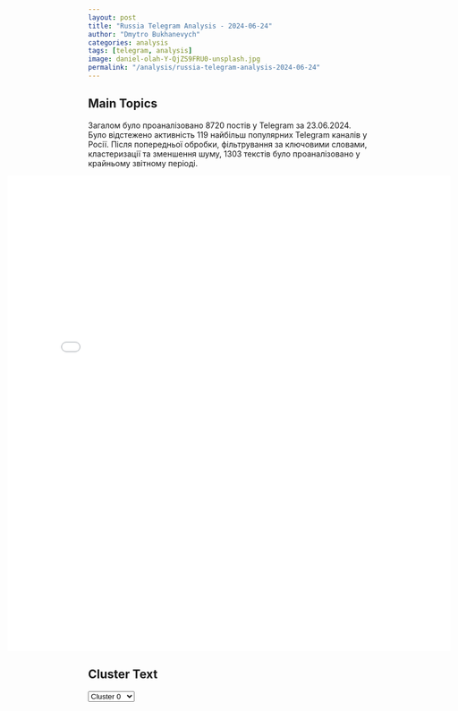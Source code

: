```yaml
---
layout: post
title: "Russia Telegram Analysis - 2024-06-24"
author: "Dmytro Bukhanevych"
categories: analysis
tags: [telegram, analysis]
image: daniel-olah-Y-QjZS9FRU0-unsplash.jpg
permalink: "/analysis/russia-telegram-analysis-2024-06-24"
---
```


<style>
    /* Adjusting iframe-container styles */
    .wide-iframe-container {
        width: calc(100% + 30vw);  /* Extending the width */
        margin-left: -15vw;       /* Negative margin to push to the left */
        overflow: hidden;         /* In case the iframe content spills over */
    }

    .wide-iframe-container iframe {
        width: 100%;  /* Making the iframe take the full width of its container */
        border: none; /* Removing any borders from the iframe */
    }

    /* Toggle mechanism */
    .hidden {
        display: none;
    }
    
    .show-content-target:checked + .show-content {
        display: block;
    }
</style>

<h2>Main Topics</h2>
<p>Загалом було проаналізовано 8720 постів у Telegram за 23.06.2024. Було відстежено активність 119 найбільш популярних Telegram каналів у Росії. Після попередньої обробки, фільтрування за ключовими словами, кластеризації та зменшення шуму, 1303 текстів було проаналізовано у крайньому звітному періоді.</p>
<!-- Embedding Main Plotly Visualization -->
<div class="wide-iframe-container">
    <iframe src="{{site.baseurl}}/visualizations/2024-06-24/fig_topics_time.html" height="850"></iframe>
</div>


<h2>Cluster Text</h2>

<!-- Dropdown to select a cluster -->
<select id="clusterSelector" onchange="displayClusterText()">
<option value="0">Cluster 0</option><option value="1">Cluster 1</option><option value="2">Cluster 2</option><option value="3">Cluster 3</option><option value="4">Cluster 4</option><option value="5">Cluster 5</option><option value="6">Cluster 6</option><option value="7">Cluster 7</option><option value="8">Cluster 8</option><option value="9">Cluster 9</option><option value="10">Cluster 10</option><option value="11">Cluster 11</option><option value="12">Cluster 12</option><option value="13">Cluster 13</option><option value="14">Cluster 14</option><option value="15">Cluster 15</option><option value="16">Cluster 16</option><option value="17">Cluster 17</option><option value="18">Cluster 18</option><option value="19">Cluster 19</option><option value="20">Cluster 20</option><option value="21">Cluster 21</option><option value="22">Cluster 22</option><option value="23">Cluster 23</option>
</select>

<!-- Display area for the selected cluster's text -->
<div id="clusterTextDisplay" class="hidden"></div>

<script type="text/javascript">
    var clusterDetails = {"0": "<b>Total Posts:</b> 76<br><b>Date:</b> 2024-06-23 19:27:14+00:00<br><b>Author:</b> ukraina_ru<br><b>Link:</b> https://t.me/s/ukraina_ru/205899<br><b>Subscribers:</b> 431173<br><b>Text:</b> \u0422\u0435\u043a\u0441\u0442: \u2755 \u0410\u0440\u043c\u0438\u044f \u0420\u043e\u0441\u0441\u0438\u0438 \u0437\u0430\u043d\u044f\u043b\u0430 \u041d\u043e\u0432\u043e\u0430\u043b\u0435\u043a\u0441\u0430\u043d\u0434\u0440\u043e\u0432\u043a\u0443 \u0438 \u0438\u043c\u0435\u0435\u0442 \u0443\u0441\u043f\u0435\u0445 \u043d\u0430 \u0422\u043e\u0440\u0435\u0446\u043a\u043e\u043c \u043d\u0430\u043f\u0440\u0430\u0432\u043b\u0435\u043d\u0438\u0438\u041e\u0431 \u044d\u0442\u043e\u043c \u0433\u043e\u0432\u043e\u0440\u0438\u0442\u0441\u044f \u0432 \u0441\u0432\u043e\u0434\u043a\u0435 \u0440\u0430\u0431\u043e\u0442\u0430\u044e\u0449\u0435\u0433\u043e \u043d\u0430 \u0413\u0423\u0420 \u0432\u043e\u0435\u043d\u043d\u043e-\u0430\u043d\u043b\u0438\u0442\u0438\u0447\u0435\u0447\u043a\u043e\u0433\u043e \u0440\u0435\u0441\u0443\u0440\u0441\u0430 DS. \u2705 \u0420\u043e\u0441\u0441\u0438\u0439\u0441\u043a\u0438\u0435 \u0432\u043e\u0439\u0441\u043a\u0430 \u0437\u0430\u043a\u0440\u0435\u043f\u043b\u044f\u044e\u0442\u0441\u044f \u043d\u0430 \u0437\u0430\u043f\u0430\u0434\u043d\u044b\u0445 \u043e\u043a\u0440\u0430\u0438\u043d\u0430\u0445 \u041d\u043e\u0432\u043e\u0430\u043b\u0435\u043a\u0441\u0430\u043d\u0434\u0440\u043e\u0432\u043a\u0438, \u0412\u0421\u0423 \u043f\u044b\u0442\u0430\u044e\u0442\u0441\u044f \u0438\u043c \u043f\u043e\u043c\u0435\u0448\u0430\u0442\u044c. \u0414\u043e \u0442\u0440\u0430\u0441\u0441\u044b \u041f\u043e\u043a\u0440\u043e\u0432\u0441\u043a-\u041a\u043e\u043d\u0441\u0442\u0430\u043d\u0442\u0438\u043d\u043e\u0432\u043a\u0430 \u0438\u0437 \u043d\u0430\u0441\u0435\u043b\u0435\u043d\u043d\u044b\u0445 \u043f\u0443\u043d\u043a\u0442\u043e\u0432 \u043e\u0441\u0442\u0430\u0435\u0442\u0441\u044f \u0442\u043e\u043b\u044c\u043a\u043e \u0412\u043e\u0437\u0434\u0432\u0438\u0436\u0435\u043d\u043a\u0430. \u041f\u0440\u043e\u0442\u0438\u0432\u043d\u0438\u043a \u0441\u043e\u043e\u0431\u0449\u0430\u0435\u0442 \u043e \u0431\u043e\u043b\u044c\u0448\u0438\u0445 \u043f\u043e\u0442\u0435\u0440\u044f\u0445 \u043d\u0430 \u0444\u043b\u0430\u043d\u0433\u0430\u0445 \u0441\u0432\u043e\u0438\u0445 \u043f\u043e\u0434\u0440\u0430\u0437\u0434\u0435\u043b\u0435\u043d\u0438\u0439, \u043f\u0438\u0448\u0443\u0442 \u0412\u043e\u0435\u043d\u043a\u043e\u0440\u044b \u0420\u0443\u0441\u0441\u043a\u043e\u0439 \u0432\u0435\u0441\u043d\u044b. \u2705 \"\u0412\u0430\u0436\u043d\u043e \u043e\u0441\u0442\u0430\u043d\u043e\u0432\u0438\u0442\u044c \u0434\u0430\u043b\u044c\u043d\u0435\u0439\u0448\u0435\u0435 \u043f\u0440\u043e\u0434\u0432\u0438\u0436\u0435\u043d\u0438\u0435 \u0432\u0440\u0430\u0433\u0430, \u0432\u0435\u0434\u044c \u0432 \u043d\u0435\u043a\u043e\u0442\u043e\u0440\u043e\u0439 \u0441\u0442\u0435\u043f\u0435\u043d\u0438 \u043f\u043e\u0432\u0442\u043e\u0440\u044f\u0435\u0442\u0441\u044f \u0441\u0438\u0442\u0443\u0430\u0446\u0438\u044f \u0443 \u041e\u0447\u0435\u0440\u0435\u0442\u0438\u043d\u043e\u0433\u043e. \u041a\u0430\u043a \u0438 \u0442\u043e\u0433\u0434\u0430, \u0441\u0438\u043b\u044b 47, 68, 25 \u0431\u0440\u0438\u0433\u0430\u0434 \u0438 \u043f\u0440\u0438\u043a\u043e\u043c\u0430\u043d\u0434\u0438\u0440\u043e\u0432\u0430\u043d\u043d\u044b\u0445 \u043f\u043e\u0434\u0440\u0430\u0437\u0434\u0435\u043b\u0435\u043d\u0438\u0439 \u0441\u0434\u0435\u0440\u0436\u0438\u0432\u0430\u044e\u0442 \u043e\u0441\u043d\u043e\u0432\u043d\u043e\u0439 \u0443\u0434\u0430\u0440, \u043e\u0431\u0435\u0441\u043a\u0440\u043e\u0432\u043b\u0438\u0432\u0430\u044f \u0441\u0432\u043e\u0439 \u043f\u043e\u0442\u0435\u043d\u0446\u0438\u0430\u043b, \u0430 \u0444\u043b\u0430\u043d\u0433 \u0442\u0440\u0435\u0449\u0438\u0442\", - \u0436\u0430\u043b\u0443\u044e\u0442\u0441\u044f \u0432 DS;\u2705 \u041d\u0430 \u0422\u043e\u0440\u0435\u0446\u043a\u043e\u043c \u043d\u0430\u043f\u0440\u0430\u0432\u043b\u0435\u043d\u0438\u0438 \u0432 \u0440\u0430\u0439\u043e\u043d\u0435 \u043d\u0430\u0441\u0435\u043b\u0451\u043d\u043d\u043e\u0433\u043e \u043f\u0443\u043d\u043a\u0442\u0430 \u041a\u0438\u0440\u043e\u0432\u043e (\u041f\u0438\u0432\u043d\u0438\u0447\u043d\u043e\u0435) \u043f\u0440\u043e\u0434\u043e\u043b\u0436\u0430\u044e\u0442\u0441\u044f \u043e\u0436\u0435\u0441\u0442\u043e\u0447\u0451\u043d\u043d\u044b\u0435 \u0431\u043e\u0438. \u0412 \u0440\u0435\u0437\u0443\u043b\u044c\u0442\u0430\u0442\u0435 \u0448\u0442\u0443\u0440\u043c\u043e\u0432\u044b\u0445 \u0434\u0435\u0439\u0441\u0442\u0432\u0438\u0439 \u043f\u043e\u0434 \u043a\u043e\u043d\u0442\u0440\u043e\u043b\u044c \u043d\u0430\u0448\u0438\u0445 \u043f\u043e\u0434\u0440\u0430\u0437\u0434\u0435\u043b\u0435\u043d\u0438\u0439 \u043f\u0435\u0440\u0435\u0448\u043b\u0438 \u0443\u043b. \u041c\u0438\u0440\u0430, \u0443\u043b. \u041a\u0443\u0442\u0443\u0437\u043e\u0432\u0430 \u0438 \u0447\u0430\u0441\u0442\u044c \u0443\u043b. \u041a\u0438\u0435\u0432\u0441\u043a\u0430\u044f \u043d\u0430 \u0432\u043e\u0441\u0442\u043e\u0447\u043d\u043e\u0439 \u043e\u043a\u0440\u0430\u0438\u043d\u0435 \u041a\u0438\u0440\u043e\u0432\u043e.", "1": "<b>Total Posts:</b> 70<br><b>Date:</b> 2024-06-23 17:48:37+00:00<br><b>Author:</b> maester<br><b>Link:</b> https://t.me/s/maester/6177<br><b>Subscribers:</b> 313402<br><b>Text:</b> \u0422\u0435\u043a\u0441\u0442: \u0421\u043e\u0447\u0435\u0442\u0430\u043d\u0438\u0435 \u0430\u0442\u0430\u043a\u0438 \u0440\u0430\u043a\u0435\u0442\u0430\u043c\u0438 \u043d\u0430 \u041a\u0440\u044b\u043c \u0441 \u0443\u043d\u0438\u0447\u0442\u043e\u0436\u0435\u043d\u0438\u0435\u043c \u043c\u0438\u0440\u043d\u044b\u0445 \u0436\u0438\u0442\u0435\u043b\u0435\u0439 \u0438 \u043e\u0434\u043d\u043e\u0432\u0440\u0435\u043c\u0435\u043d\u043d\u043e \u2013 \u0442\u0435\u0440\u0440\u043e\u0440\u0438\u0441\u0442\u0438\u0447\u0435\u0441\u043a\u0438\u0435 \u043d\u0430\u043f\u0430\u0434\u0435\u043d\u0438\u044f \u0432 \u0414\u0430\u0433\u0435\u0441\u0442\u0430\u043d\u0435 \u044f\u0432\u043d\u043e \u043f\u0440\u0435\u0441\u043b\u0435\u0434\u0443\u044e\u0442 \u043e\u0434\u043d\u0443 \u0446\u0435\u043b\u044c: \u0434\u0435\u0441\u0442\u0430\u0431\u0438\u043b\u0438\u0437\u0430\u0446\u0438\u044f \u043d\u0430\u0448\u0435\u0439 \u0432\u043d\u0443\u0442\u0440\u0435\u043d\u043d\u0435\u0439 \u043e\u0431\u0441\u0442\u0430\u043d\u043e\u0432\u043a\u0438, \u043f\u0443\u0442\u0435\u043c \u0443\u0434\u0430\u0440\u043e\u0432 \u0432 \u043d\u0430\u0438\u0431\u043e\u043b\u0435\u0435 \u0447\u0443\u0432\u0441\u0442\u0432\u0438\u0442\u0435\u043b\u044c\u043d\u044b\u0435 \u043e\u0431\u043b\u0430\u0441\u0442\u0438: \u043d\u0430 \u043f\u043b\u044f\u0436\u0435 \u043f\u043e\u0433\u0438\u0431\u043b\u0438 \u0434\u0435\u0442\u0438, \u0432 \u0414\u0430\u0433\u0435\u0441\u0442\u0430\u043d\u0435 \u0430\u0442\u0430\u043a\u043e\u0432\u0430\u043d\u044b \u0445\u0440\u0430\u043c\u044b \u0432 \u043e\u0434\u0438\u043d \u0438\u0437 \u0433\u043b\u0430\u0432\u043d\u044b\u0445 \u043f\u0440\u0430\u0432\u043e\u0441\u043b\u0430\u0432\u043d\u044b\u0445 \u043f\u0440\u0430\u0437\u0434\u043d\u0438\u043a\u043e\u0432.\u042d\u0442\u043e \u043a\u043b\u0430\u0441\u0441\u0438\u0447\u0435\u0441\u043a\u0438\u0439 \u0442\u0435\u0440\u0440\u043e\u0440\u0438\u0437\u043c, \u0438 \u043d\u0435\u0437\u0430\u0432\u0438\u0441\u0438\u043c\u043e \u043e\u0442 \u0438\u0441\u043f\u043e\u043b\u043d\u0438\u0442\u0435\u043b\u0435\u0439 \u2013 \u0432 \u0434\u0430\u043d\u043d\u043e\u043c \u0441\u043b\u0443\u0447\u0430\u0435 \u044d\u0442\u043e \u0412\u0421\u0423 \u0438 \u043c\u0435\u0441\u0442\u043d\u044b\u0435 \u0441\u0442\u043e\u0440\u043e\u043d\u043d\u0438\u043a\u0438 \u0440\u0430\u0434\u0438\u043a\u0430\u043b\u044c\u043d\u043e\u0433\u043e \u0438\u0441\u043b\u0430\u043c\u0430 \u2013 \u0437\u0430 \u043d\u0438\u043c \u0441\u0442\u043e\u044f\u0442 \u0437\u0430\u043f\u0430\u0434\u043d\u044b\u0435 \u0441\u043f\u0435\u0446\u0441\u043b\u0443\u0436\u0431\u044b, \u0434\u043b\u044f \u043a\u043e\u0442\u043e\u0440\u044b\u0445 \u044d\u0442\u043e \u0438\u0437\u043b\u044e\u0431\u043b\u0435\u043d\u043d\u0430\u044f \u0442\u0430\u043a\u0442\u0438\u043a\u0430. \u0427\u0442\u043e \u0442\u0443\u0442 \u043c\u043e\u0436\u043d\u043e \u0441\u043a\u0430\u0437\u0430\u0442\u044c? \u0412 \u043f\u0435\u0440\u0432\u0443\u044e \u043e\u0447\u0435\u0440\u0435\u0434\u044c, \u0447\u0442\u043e \u0434\u0435\u043b\u0430 \u043d\u0430 \u0444\u0440\u043e\u043d\u0442\u0435 \u0443 \u043d\u0438\u0445 \u043f\u043b\u043e\u0445\u0438, \u0438\u043d\u0430\u0447\u0435 \u00ab\u043f\u0435\u0440\u0435\u043c\u043e\u0433\u0430\u043b\u0438\u00bb \u0431\u044b \u0442\u0430\u043c, \u0430 \u0442\u0430\u043a \u043f\u044b\u0442\u0430\u044e\u0442\u0441\u044f \u043d\u0430\u0441 \u043e\u0442\u0432\u043b\u0435\u0447\u044c \u043e\u0442 \u0444\u0440\u043e\u043d\u0442\u0430.\u0412\u043e \u0432\u0442\u043e\u0440\u0443\u044e \u2013 \u044d\u0442\u043e \u0435\u0449\u0435 \u043e\u0434\u043d\u043e \u0434\u043e\u043a\u0430\u0437\u0430\u0442\u0435\u043b\u044c\u0441\u0442\u0432\u043e \u0442\u043e\u0433\u043e, \u0447\u0442\u043e \u0432\u043e\u0439\u043d\u0443 \u043d\u0430\u0434\u043e \u0437\u0430\u043a\u0430\u043d\u0447\u0438\u0432\u0430\u0442\u044c \u043d\u0430 \u043d\u0430\u0448\u0438\u0445 \u0443\u0441\u043b\u043e\u0432\u0438\u044f\u0445, \u0438\u043d\u0430\u0447\u0435 \u0432\u0440\u0430\u0433 \u0442\u0430\u043a \u0438 \u0431\u0443\u0434\u0435\u0442 \u043f\u043e\u0441\u0442\u043e\u044f\u043d\u043d\u043e \u043f\u044b\u0442\u0430\u0442\u044c\u0441\u044f \u0431\u0438\u0442\u044c \u0432 \u0443\u044f\u0437\u0432\u0438\u043c\u044b\u0435 \u043c\u0435\u0441\u0442\u0430. \u0418 \u0437\u0434\u0435\u0441\u044c \u043a\u0430\u043a \u0440\u0430\u0437 \u043d\u0430 \u0444\u0440\u043e\u043d\u0442\u0435 \u043c\u044b \u0438 \u0434\u043e\u043b\u0436\u043d\u044b \u0434\u043e\u0431\u0438\u0442\u044c\u0441\u044f \u0440\u0435\u0437\u0443\u043b\u044c\u0442\u0430\u0442\u0430, \u043a\u043e\u0442\u043e\u0440\u044b\u0439 \u043b\u0438\u0448\u0438\u0442 \u0432\u0440\u0430\u0433\u0430 \u0438\u043b\u043b\u044e\u0437\u0438\u0439 \u043e\u0442\u043d\u043e\u0441\u0438\u0442\u0435\u043b\u044c\u043d\u043e \u0448\u0430\u043d\u0441\u043e\u0432 \u043d\u0430 \u043f\u043e\u0431\u0435\u0434\u0443 \u0438 \u0432\u043e\u0437\u043c\u043e\u0436\u043d\u043e\u0441\u0442\u0435\u0439 \u0432\u0437\u043e\u0440\u0432\u0430\u0442\u044c \u043d\u0430\u0441 \u0438\u0437\u043d\u0443\u0442\u0440\u0438.", "2": "<b>Total Posts:</b> 204<br><b>Date:</b> 2024-06-23 17:19:48+00:00<br><b>Author:</b> solovievlive<br><b>Link:</b> https://t.me/s/SolovievLive/265648<br><b>Subscribers:</b> 1336521<br><b>Text:</b> \u0422\u0435\u043a\u0441\u0442: \u2757\ufe0f\u0417\u0430 \u0442\u0435\u0440\u0430\u043a\u0442\u043e\u043c \u0432 \u0440\u0435\u0441\u043f\u0443\u0431\u043b\u0438\u043a\u0435 \u0441\u0442\u043e\u044f\u0442 \u0441\u043f\u0435\u0446\u0441\u043b\u0443\u0436\u0431\u044b \u0423\u043a\u0440\u0430\u0438\u043d\u044b \u0438 \u0441\u0442\u0440\u0430\u043d \u041d\u0410\u0422\u041e.\u0414\u0435\u043f\u0443\u0442\u0430\u0442 \u0413\u043e\u0441\u0434\u0443\u043c\u044b \u043e\u0442 \u0414\u0430\u0433\u0435\u0441\u0442\u0430\u043d\u0430 \u0413\u0430\u0434\u0436\u0438\u0435\u0432", "3": "<b>Total Posts:</b> 15<br><b>Date:</b> 2024-06-23 12:11:33+00:00<br><b>Author:</b> rt_russian<br><b>Link:</b> https://t.me/s/rt_russian/205702<br><b>Subscribers:</b> 943127<br><b>Text:</b> \u0422\u0435\u043a\u0441\u0442: \u0410\u043c\u0435\u0440\u0438\u043a\u0430\u043d\u0441\u043a\u0438\u0439 \u0411\u041f\u041b\u0410-\u0440\u0430\u0437\u0432\u0435\u0434\u0447\u0438\u043a RQ-4B Global Hawk \u043b\u0435\u0442\u0430\u0435\u0442 \u0441\u0435\u0439\u0447\u0430\u0441 \u043d\u0430\u0434 \u0427\u0451\u0440\u043d\u044b\u043c \u043c\u043e\u0440\u0435\u043c \u043d\u0435\u0434\u0430\u043b\u0435\u043a\u043e \u043e\u0442 \u041a\u0440\u044b\u043c\u0430, \u0441\u043b\u0435\u0434\u0443\u0435\u0442 \u0438\u0437 \u0434\u0430\u043d\u043d\u044b\u0445 Flightradar. \u0412 \u0430\u043a\u0432\u0430\u0442\u043e\u0440\u0438\u044e \u043e\u043d \u0437\u0430\u0448\u0451\u043b \u0432 \u0440\u0430\u0439\u043e\u043d\u0435 09:00, \u043e\u0431\u0440\u0430\u0442\u0438\u043b\u0438 \u0440\u0430\u043d\u0435\u0435 \u0432\u043d\u0438\u043c\u0430\u043d\u0438\u0435 \u0432 \u043c\u0435\u0441\u0442\u043d\u044b\u0445 \u0433\u0440\u0443\u043f\u043f\u0430\u0445.\ud83d\udfe9 \u041f\u043e\u0434\u043f\u0438\u0441\u0430\u0442\u044c\u0441\u044f. \u041f\u0440\u0438\u0441\u043b\u0430\u0442\u044c \u043d\u043e\u0432\u043e\u0441\u0442\u044c", "4": "<b>Total Posts:</b> 71<br><b>Date:</b> 2024-06-23 20:11:20+00:00<br><b>Author:</b> ukraina_ru<br><b>Link:</b> https://t.me/s/ukraina_ru/205909<br><b>Subscribers:</b> 431173<br><b>Text:</b> \u0422\u0435\u043a\u0441\u0442: \u26a1 \u041f\u043e\u0441\u043b\u0435 \u0430\u0442\u0430\u043a\u0438 \u0412\u0421\u0423 \u043d\u0430 \u0421\u0435\u0432\u0430\u0441\u0442\u043e\u043f\u043e\u043b\u044c \u043f\u043e\u0433\u0438\u0431\u043b\u0438 \u0447\u0435\u0442\u044b\u0440\u0435 \u0447\u0435\u043b\u043e\u0432\u0435\u043a\u0430, \u0430 \u043d\u0435 \u043f\u044f\u0442\u044c, \u043a\u0430\u043a \u0441\u043e\u043e\u0431\u0449\u0430\u043b\u043e\u0441\u044c \u0440\u0430\u043d\u0435\u0435 \u2013 \u0433\u0443\u0431\u0435\u0440\u043d\u0430\u0442\u043e\u0440 \u0420\u0430\u0437\u0432\u043e\u0436\u0430\u0435\u0432  \u0421\u0440\u0435\u0434\u0438 \u043d\u0438\u0445 \u0434\u0432\u043e\u0435 \u0434\u0435\u0442\u0435\u0439.  \u041e\u0431\u0449\u0435\u0435 \u0447\u0438\u0441\u043b\u043e \u043f\u043e\u0441\u0442\u0440\u0430\u0434\u0430\u0432\u0448\u0438\u0445 \u0432\u043e\u0437\u0440\u043e\u0441\u043b\u043e \u0434\u043e 144, \u0438\u0437 \u043d\u0438\u0445 \u0433\u043e\u0441\u043f\u0438\u0442\u0430\u043b\u0438\u0437\u0438\u0440\u043e\u0432\u0430\u043d\u044b 82.  \u0421\u043e\u0441\u0442\u043e\u044f\u043d\u0438\u0435 13 \u043f\u043e\u0441\u0442\u0440\u0430\u0434\u0430\u0432\u0448\u0438\u0445 \u043f\u0440\u0438 \u043e\u0431\u0441\u0442\u0440\u0435\u043b\u0435 \u0421\u0435\u0432\u0430\u0441\u0442\u043e\u043f\u043e\u043b\u044f\u2026", "5": "<b>Total Posts:</b> 20<br><b>Date:</b> 2024-06-23 12:56:50+00:00<br><b>Author:</b> readovkanews<br><b>Link:</b> https://t.me/s/readovkanews/81923<br><b>Subscribers:</b> 2605754<br><b>Text:</b> \u0422\u0435\u043a\u0441\u0442: \u2757\ufe0f\u041f\u044f\u0442\u0435\u0440\u043e \u0434\u0435\u0442\u0435\u0439 \u043d\u0430\u0445\u043e\u0434\u044f\u0442\u0441\u044f \u0432 \u0442\u044f\u0436\u0435\u043b\u043e\u043c \u0441\u043e\u0441\u0442\u043e\u044f\u043d\u0438\u0438 \u043f\u043e\u0441\u043b\u0435 \u0430\u0442\u0430\u043a\u0438 \u0412\u0421\u0423 \u043d\u0430 \u0421\u0435\u0432\u0430\u0441\u0442\u043e\u043f\u043e\u043b\u044c\u0412\u0441\u0435\u0433\u043e \u0438\u0437 124 \u0447\u0435\u043b\u043e\u0432\u0435\u043a \u2014 \u0431\u043e\u043b\u044c\u0448\u0435 27 \u0434\u0435\u0442\u0435\u0439, \u043a\u043e\u0442\u043e\u0440\u044b\u0435 \u0434\u043e \u0441\u0438\u0445 \u043f\u043e\u0440 \u043e\u0441\u0442\u0430\u044e\u0442\u0441\u044f \u0432 \u0431\u043e\u043b\u044c\u043d\u0438\u0446\u0430\u0445. \u0421\u0435\u0439\u0447\u0430\u0441 \u0432 \u0440\u0435\u0433\u0438\u043e\u043d \u043d\u0430\u043f\u0440\u0430\u0432\u043b\u0435\u043d\u044b \u0432\u0440\u0430\u0447\u0438 \u0438\u0437 \u0434\u0440\u0443\u0433\u0438\u0445 \u0440\u0435\u0433\u0438\u043e\u043d\u043e\u0432 \u0434\u043b\u044f \u043f\u043e\u043c\u043e\u0449\u0438 \u043f\u043e\u0441\u0442\u0440\u0430\u0434\u0430\u0432\u0448\u0438\u0445, \u0441\u043e\u043e\u0431\u0449\u0438\u043b\u0438 \u0432 \u041c\u0438\u043d\u0437\u0434\u0440\u0430\u0432\u0435.", "6": "<b>Total Posts:</b> 29<br><b>Date:</b> 2024-06-23 11:25:04+00:00<br><b>Author:</b> solovievlive<br><b>Link:</b> https://t.me/s/SolovievLive/265573<br><b>Subscribers:</b> 1336521<br><b>Text:</b> \u0422\u0435\u043a\u0441\u0442: \u2757\ufe0f\u0428\u0435\u0431\u0435\u043a\u0438\u043d\u0441\u043a\u0438\u0439 \u0433\u043e\u0440\u043e\u0434\u0441\u043a\u043e\u0439 \u043e\u043a\u0440\u0443\u0433 \u043f\u043e\u0434\u0432\u0435\u0440\u0433\u0441\u044f \u0430\u0442\u0430\u043a\u0430\u043c \u0441\u043e \u0441\u0442\u043e\u0440\u043e\u043d\u044b \u0412\u0421\u0423. \u041f\u043e\u0441\u0442\u0440\u0430\u0434\u0430\u0432\u0448\u0438\u0445 \u043d\u0435\u0442. \u0412 \u0441\u0435\u043b\u0435 \u041c\u0443\u0440\u043e\u043c \u0432 \u0440\u0435\u0437\u0443\u043b\u044c\u0442\u0430\u0442\u0435 \u0430\u0442\u0430\u043a\u0438 \u0431\u0435\u0441\u043f\u0438\u043b\u043e\u0442\u043d\u0438\u043a\u0430 \u0432\u044b\u0431\u0438\u0442\u044b \u043e\u043a\u043d\u0430, \u043f\u043e\u0432\u0440\u0435\u0436\u0434\u0435\u043d\u044b \u043a\u0440\u043e\u0432\u043b\u044f \u0438 \u0432\u043d\u0443\u0442\u0440\u0435\u043d\u043d\u044f\u044f \u043e\u0442\u0434\u0435\u043b\u043a\u0430 \u0447\u0430\u0441\u0442\u043d\u043e\u0433\u043e \u0434\u043e\u043c\u0430. \u041f\u043e\u0432\u0440\u0435\u0436\u0434\u0435\u043d\u0430 \u043e\u0434\u043d\u0430 \u0413\u0410\u0417\u0435\u043b\u044c. \u0412 \u0441\u0435\u043b\u0435 \u041a\u0440\u0430\u0441\u043d\u043e\u0435 \u0432 \u0440\u0435\u0437\u0443\u043b\u044c\u0442\u0430\u0442\u0435 \u043e\u0431\u0441\u0442\u0440\u0435\u043b\u0430 \u043d\u0430 \u043e\u0434\u043d\u043e\u0439 \u0438\u0437 \u0443\u043b\u0438\u0446 \u043e\u0442\u0441\u0443\u0442\u0441\u0442\u0432\u0443\u0435\u0442 \u044d\u043b\u0435\u043a\u0442\u0440\u043e\u044d\u043d\u0435\u0440\u0433\u0438\u044f.\u0413\u0443\u0431\u0435\u0440\u043d\u0430\u0442\u043e\u0440 \u0411\u0435\u043b\u0433\u043e\u0440\u043e\u0434\u0441\u043a\u043e\u0439 \u043e\u0431\u043b\u0430\u0441\u0442\u0438 \u0412\u044f\u0447\u0435\u0441\u043b\u0430\u0432 \u0413\u043b\u0430\u0434\u043a\u043e\u0432", "7": "<b>Total Posts:</b> 79<br><b>Date:</b> 2024-06-23 13:57:31+00:00<br><b>Author:</b> gardez66<br><b>Link:</b> https://t.me/s/GardeZ66/9925<br><b>Subscribers:</b> 315208<br><b>Text:</b> \u0422\u0435\u043a\u0441\u0442: \u0417\u0430\u044f\u0432\u043b\u0435\u043d\u0438\u0435 \u041c\u0438\u043d\u043e\u0431\u043e\u0440\u043e\u043d\u044b \u0420\u0424 \u043f\u043e\u0441\u043b\u0435 \u0430\u0442\u0430\u043a\u0438 \u0412\u0421\u0423 \u043f\u043e \u0421\u0435\u0432\u0430\u0441\u0442\u043e\u043f\u043e\u043b\u044e:\u2757\ufe0f\u0412\u0441\u0435 \u043f\u043e\u043b\u0435\u0442\u043d\u044b\u0435 \u0437\u0430\u0434\u0430\u043d\u0438\u044f \u0432 \u0430\u043c\u0435\u0440\u0438\u043a\u0430\u043d\u0441\u043a\u0438\u0435 \u043e\u043f\u0435\u0440\u0430\u0442\u0438\u0432\u043d\u043e-\u0442\u0430\u043a\u0442\u0438\u0447\u0435\u0441\u043a\u0438\u0435 \u0440\u0430\u043a\u0435\u0442\u044b ATACMS \u0432\u0432\u043e\u0434\u044f\u0442\u0441\u044f \u0430\u043c\u0435\u0440\u0438\u043a\u0430\u043d\u0441\u043a\u0438\u043c\u0438 \u0441\u043f\u0435\u0446\u0438\u0430\u043b\u0438\u0441\u0442\u0430\u043c\u0438 \u043d\u0430 \u043e\u0441\u043d\u043e\u0432\u0435 \u0441\u043e\u0431\u0441\u0442\u0432\u0435\u043d\u043d\u044b\u0445 \u0434\u0430\u043d\u043d\u044b\u0445 \u0441\u043f\u0443\u0442\u043d\u0438\u043a\u043e\u0432\u043e\u0439 \u0440\u0430\u0437\u0432\u0435\u0434\u043a\u0438 \u0421\u0428\u0410;\u2757\ufe0f\u041e\u0442\u0432\u0435\u0442\u0441\u0442\u0432\u0435\u043d\u043d\u043e\u0441\u0442\u044c \u0437\u0430 \u043f\u0440\u0435\u0434\u043d\u0430\u043c\u0435\u0440\u0435\u043d\u043d\u044b\u0439 \u0440\u0430\u043a\u0435\u0442\u043d\u044b\u0439 \u0443\u0434\u0430\u0440 \u043f\u043e \u043c\u0438\u0440\u043d\u044b\u043c \u0436\u0438\u0442\u0435\u043b\u044f\u043c \u0421\u0435\u0432\u0430\u0441\u0442\u043e\u043f\u043e\u043b\u044f \u043d\u0435\u0441\u0435\u0442 \u043f\u0440\u0435\u0436\u0434\u0435 \u0432\u0441\u0435\u0433\u043e \u0412\u0430\u0448\u0438\u043d\u0433\u0442\u043e\u043d, \u043f\u043e\u0441\u0442\u0430\u0432\u0438\u0432\u0448\u0438\u0439 \u0434\u0430\u043d\u043d\u043e\u0435 \u043e\u0440\u0443\u0436\u0438\u0435 \u043d\u0430 \u0423\u043a\u0440\u0430\u0438\u043d\u0443, \u0430 \u0442\u0430\u043a\u0436\u0435 \u043a\u0438\u0435\u0432\u0441\u043a\u0438\u0439 \u0440\u0435\u0436\u0438\u043c, \u0441 \u0442\u0435\u0440\u0440\u0438\u0442\u043e\u0440\u0438\u0438 \u043a\u043e\u0442\u043e\u0440\u043e\u0433\u043e \u044d\u0442\u043e\u0442 \u0443\u0434\u0430\u0440 \u0431\u044b\u043b \u043d\u0430\u043d\u0435\u0441\u0435\u043d;\u2757\ufe0f\u041f\u043e\u0434\u043e\u0431\u043d\u044b\u0435 \u0434\u0435\u0439\u0441\u0442\u0432\u0438\u044f \u043d\u0435 \u043e\u0441\u0442\u0430\u043d\u0443\u0442\u0441\u044f \u0431\u0435\u0437\u043e\u0442\u0432\u0435\u0442\u043d\u044b\u043c\u0438.\u2757\ufe0f24 \u0438\u044e\u043d\u044f \u043e\u0431\u044a\u044f\u0432\u043b\u0435\u043d \u0434\u043d\u0435\u043c \u0442\u0440\u0430\u0443\u0440\u0430 \u0432 \u0421\u0435\u0432\u0430\u0441\u0442\u043e\u043f\u043e\u043b\u0435 \u043f\u043e\u0441\u043b\u0435 \u0430\u0442\u0430\u043a\u0438 \u0441\u043e \u0441\u0442\u043e\u0440\u043e\u043d\u044b \u0412\u0421\u0423, \u0441\u043e\u043e\u0431\u0449\u0438\u043b \u0433\u0443\u0431\u0435\u0440\u043d\u0430\u0442\u043e\u0440 \u041c\u0438\u0445\u0430\u0438\u043b \u0420\u0430\u0437\u0432\u043e\u0436\u0430\u0435\u0432. \u2757\ufe0f\u041a\u0440\u044b\u043c \u043e\u0431\u044a\u044f\u0432\u0438\u043b 24 \u0438\u044e\u043d\u044f \u0414\u043d\u0435\u043c \u0442\u0440\u0430\u0443\u0440\u0430,\u0441\u043e\u043e\u0431\u0449\u0438\u043b \u0433\u043b\u0430\u0432\u0430 \u0440\u0435\u0441\u043f\u0443\u0431\u043b\u0438\u043a\u0438 \u0421\u0435\u0440\u0433\u0435\u0439 \u0410\u043a\u0441\u0435\u043d\u043e\u0432.\u0412\u0441\u0451 \u0442\u0430\u043a.\u0418 \u044d\u0442\u043e \u0435\u0449\u0451 \u043e\u0434\u043d\u043e \u043f\u043e\u0434\u0442\u0432\u0435\u0440\u0436\u0434\u0435\u043d\u0438\u0435 \u0432\u044b\u0448\u0435\u0441\u043a\u0430\u0437\u0430\u043d\u043d\u043e\u0433\u043e.\u0422\u0451\u043c\u0430 \u0432 \u0442\u0435\u043c\u0435.", "8": "<b>Total Posts:</b> 32<br><b>Date:</b> 2024-06-23 11:42:21+00:00<br><b>Author:</b> russianonwars<br><b>Link:</b> https://t.me/s/russianonwars/33184<br><b>Subscribers:</b> 316839<br><b>Text:</b> \u0422\u0435\u043a\u0441\u0442: \u2757\ufe0f\u0412\u043e \u0432\u0440\u0435\u043c\u044f \u0430\u0442\u0430\u043a\u0438 \u0412\u0421\u0423 \u043d\u0430 \u0421\u0435\u0432\u0430\u0441\u0442\u043e\u043f\u043e\u043b\u044c \u043f\u043e\u0433\u0438\u0431\u043b\u0438 \u0434\u0432\u0430 \u043c\u0438\u0440\u043d\u044b\u0445 \u0436\u0438\u0442\u0435\u043b\u044f \u2014 \u043e\u0434\u0438\u043d \u0438\u0437 \u043d\u0438\u0445 \u0440\u0435\u0431\u0435\u043d\u043e\u043a   \u0414\u0432\u0443\u0445\u043b\u0435\u0442\u043d\u0438\u0439 \u0440\u0435\u0431\u0435\u043d\u043e\u043a \u0438 \u043f\u043e\u0436\u0438\u043b\u0430\u044f \u0436\u0435\u043d\u0449\u0438\u043d\u0430 \u0441\u043a\u043e\u043d\u0447\u0430\u043b\u0438\u0441\u044c \u043e\u0442 \u043e\u0441\u043a\u043e\u043b\u043e\u0447\u043d\u044b\u0445 \u0440\u0430\u043d\u0435\u043d\u0438\u0439, \u0441\u043e\u043e\u0431\u0449\u0438\u043b \u0433\u0443\u0431\u0435\u0440\u043d\u0430\u0442\u043e\u0440 \u0421\u0435\u0432\u0430\u0441\u0442\u043e\u043f\u043e\u043b\u044f \u041c\u0438\u0445\u0430\u0438\u043b \u0420\u0430\u0437\u0432\u043e\u0436\u0430\u0435\u0432. \u041f\u043e \u0435\u0433\u043e \u0441\u043b\u043e\u0432\u0430\u043c, \u0441\u0438\u0442\u0443\u0430\u0446\u0438\u044f \u043d\u0430 \u0423\u0447\u043a\u0443\u0435\u0432\u043a\u0435 \u0442\u044f\u0436\u0435\u043b\u0430\u044f \u2014 \u0431\u043e\u043b\u044c\u0448\u0430\u044f\u2026", "9": "<b>Total Posts:</b> 17<br><b>Date:</b> 2024-06-23 11:22:15+00:00<br><b>Author:</b> slavaded1337<br><b>Link:</b> https://t.me/s/slavaded1337/52400<br><b>Subscribers:</b> 494132<br><b>Text:</b> \u0422\u0435\u043a\u0441\u0442: \u00ab\u041d\u0430\u043c \u043d\u0438\u043a\u0442\u043e \u043d\u0438\u0447\u0435\u0433\u043e \u043d\u0435 \u043f\u043e\u0434\u0430\u0441\u0442, \u0440\u0430\u0441\u0441\u0447\u0438\u0442\u044b\u0432\u0430\u0442\u044c \u043c\u043e\u0436\u0435\u043c \u0442\u043e\u043b\u044c\u043a\u043e \u043d\u0430 \u0441\u0435\u0431\u044f. \u0418 \u0443 \u043d\u0430\u0441 \u043f\u043e\u043b\u0443\u0447\u0430\u0435\u0442\u0441\u044f\u00bb, - \u041f\u0443\u0442\u0438\u043d \u0437\u0430\u044f\u0432\u0438\u043b, \u0447\u0442\u043e \u0420\u043e\u0441\u0441\u0438\u044f \u043c\u043e\u0436\u0435\u0442 \u0440\u0430\u0441\u0441\u0447\u0438\u0442\u044b\u0432\u0430\u0442\u044c \u0442\u043e\u043b\u044c\u043a\u043e \u043d\u0430 \u0441\u043e\u0431\u0441\u0442\u0432\u0435\u043d\u043d\u0443\u044e \u0432\u043e\u0435\u043d\u043d\u0443\u044e \u0442\u0435\u0445\u043d\u0438\u043a\u0443.\u0414\u044f\u0434\u044f \u0421\u043b\u0430\u0432\u0430. \u041f\u043e\u0434\u043f\u0438\u0441\u0430\u0442\u044c\u0441\u044f.", "10": "<b>Total Posts:</b> 95<br><b>Date:</b> 2024-06-23 14:19:00+00:00<br><b>Author:</b> neoficialniybezsonov<br><b>Link:</b> https://t.me/s/NeoficialniyBeZsonoV/37066<br><b>Subscribers:</b> 323168<br><b>Text:</b> \u0422\u0435\u043a\u0441\u0442: \u2757\ufe0f\u041d\u0430 \u043f\u043b\u044f\u0436\u0435 \u0432 \u0421\u0435\u0432\u0430\u0441\u0442\u043e\u043f\u043e\u043b\u0435 \u043f\u043e\u0433\u0438\u0431\u043b\u0438 \u043b\u044e\u0434\u0438 \u043e\u0442 \u0430\u0442\u0430\u043a\u0438 \u0412\u0421\u0423\u0412\u0421\u0423 \u043d\u0430\u043d\u0435\u0441\u043b\u0438 \u0443\u0434\u0430\u0440 \u0440\u0430\u043a\u0435\u0442\u0430\u043c\u0438 ATACMS, \u0441\u043d\u0430\u0440\u044f\u0436\u0435\u043d\u043d\u044b\u043c\u0438 \u043a\u0430\u0441\u0441\u0435\u0442\u043d\u044b\u043c\u0438 \u0431\u043e\u0435\u0432\u044b\u043c\u0438 \u0447\u0430\u0441\u0442\u044f\u043c\u0438, \u0434\u0432\u0430 \u0447\u0435\u043b\u043e\u0432\u0435\u043a\u0430 \u043f\u043e\u0433\u0438\u0431\u043b\u0438 \u2014 \u0441\u0440\u0435\u0434\u0438 \u043d\u0438\u0445 \u0434\u0432\u0443\u0445\u043b\u0435\u0442\u043d\u0438\u0439 \u043c\u0430\u043b\u044c\u0447\u0438\u043a. \u0415\u0449\u0435 22 \u0447\u0435\u043b\u043e\u0432\u0435\u043a\u0430 \u043f\u043e\u0441\u0442\u0440\u0430\u0434\u0430\u043b\u0438. \u041e\u0431 \u044d\u0442\u043e\u043c \u0441\u043e\u043e\u0431\u0449\u0438\u043b \u0433\u0443\u0431\u0435\u0440\u043d\u0430\u0442\u043e\u0440 \u041c\u0438\u0445\u0430\u0438\u043b \u0420\u0430\u0437\u0432\u043e\u0436\u0430\u0435\u0432.\u041e\u0441\u043e\u0431\u043e \u0442\u044f\u0436\u0451\u043b\u0430\u044f \u0441\u0438\u0442\u0443\u0430\u0446\u0438\u044f \u043d\u0430 \u043f\u043b\u044f\u0436\u0435 \u0432 \u0423\u0447\u043a\u0443\u0435\u0432\u043a\u0435, \u0442\u0443\u0434\u0430 \u043d\u0430\u043f\u0440\u0430\u0432\u043b\u0435\u043d\u044b \u043d\u0435\u0441\u043a\u043e\u043b\u044c\u043a\u043e \u0441\u043a\u043e\u0440\u044b\u0445.\u0423\u043f\u0434: \u041a\u043e\u043b\u0438\u0447\u0435\u0441\u0442\u0432\u043e \u043f\u043e\u0433\u0438\u0431\u0448\u0438\u0445 \u043f\u043e\u0441\u043b\u0435 \u0440\u0430\u043a\u0435\u0442\u043d\u043e\u0433\u043e \u0443\u0434\u0430\u0440\u0430 \u0412\u0421\u0423 \u0432 \u041a\u0440\u044b\u043c\u0443 \u0432\u044b\u0440\u043e\u0441\u043b\u043e \u0434\u043e 3 \u0447\u0435\u043b\u043e\u0432\u0435\u043a, \u0440\u0430\u043d\u0435\u043d\u044b \u043f\u043e\u0447\u0442\u0438 100.", "11": "<b>Total Posts:</b> 40<br><b>Date:</b> 2024-06-23 14:27:32+00:00<br><b>Author:</b> ssigny<br><b>Link:</b> https://t.me/s/ssigny/101904<br><b>Subscribers:</b> 484252<br><b>Text:</b> \u0422\u0435\u043a\u0441\u0442: \u0413\u0443\u0431\u0435\u0440\u043d\u0430\u0442\u043e\u0440 \u0421\u0435\u0432\u0430\u0441\u0442\u043e\u043f\u043e\u043b\u044f \u041c\u0438\u0445\u0430\u0438\u043b \u0420\u0430\u0437\u0432\u043e\u0436\u0430\u0435\u0432 \u0437\u0430\u044f\u0432\u0438\u043b, \u0447\u0442\u043e \u043f\u0440\u0430\u043a\u0442\u0438\u0447\u0435\u0441\u043a\u0438 \u0441\u0440\u0430\u0437\u0443 \u043f\u043e\u0441\u043b\u0435 \u0430\u0442\u0430\u043a\u0438 \u0412\u0421\u0423 \u043d\u0430 \u0433\u043e\u0440\u043e\u0434 \u0435\u043c\u0443 \u043f\u043e\u0437\u0432\u043e\u043d\u0438\u043b \u043f\u0440\u0435\u0437\u0438\u0434\u0435\u043d\u0442 \u0420\u043e\u0441\u0441\u0438\u0438 \u0412\u043b\u0430\u0434\u0438\u043c\u0438\u0440 \u041f\u0443\u0442\u0438\u043d \u0438 \u0432\u044b\u0440\u0430\u0437\u0438\u043b \u0441\u043e\u0431\u043e\u043b\u0435\u0437\u043d\u043e\u0432\u0430\u043d\u0438\u044f \u0441\u0435\u043c\u044c\u044f\u043c \u043f\u043e\u0433\u0438\u0431\u0448\u0438\u0445.\"\u041f\u0440\u0435\u0437\u0438\u0434\u0435\u043d\u0442 \u043f\u043e\u0440\u0443\u0447\u0438\u043b \u0444\u0435\u0434\u0435\u0440\u0430\u043b\u044c\u043d\u044b\u043c \u043e\u0440\u0433\u0430\u043d\u0430\u043c \u043e\u043a\u0430\u0437\u0430\u0442\u044c \u0432\u0441\u044e \u043d\u0435\u043e\u0431\u0445\u043e\u0434\u0438\u043c\u0443\u044e \u043f\u043e\u043c\u043e\u0449\u044c \u0421\u0435\u0432\u0430\u0441\u0442\u043e\u043f\u043e\u043b\u044e. \u041d\u0430\u043f\u0440\u0430\u0432\u043b\u0435\u043d \u0431\u043e\u0440\u0442 \u0438\u0437 \u041c\u043e\u0441\u043a\u0432\u044b. \u041f\u043e\u0441\u043b\u0435 \u043f\u043e\u043b\u0443\u0447\u0435\u043d\u0438\u044f \u043f\u0435\u0440\u0432\u043e\u0439 \u043f\u043e\u043c\u043e\u0449\u0438 \u0434\u0435\u0442\u0438 \u0431\u0443\u0434\u0443\u0442 \u043d\u0430\u043f\u0440\u0430\u0432\u043b\u0435\u043d\u044b \u0432 \u043b\u0443\u0447\u0448\u0438\u0435 \u043c\u043e\u0441\u043a\u043e\u0432\u0441\u043a\u0438\u0435 \u0431\u043e\u043b\u044c\u043d\u0438\u0446\u044b\", \u2014 \u043e\u0442\u043c\u0435\u0442\u0438\u043b \u0420\u0430\u0437\u0432\u043e\u0436\u0430\u0435\u0432.", "12": "<b>Total Posts:</b> 17<br><b>Date:</b> 2024-06-23 08:30:07+00:00<br><b>Author:</b> readovkanews<br><b>Link:</b> https://t.me/s/readovkanews/81910<br><b>Subscribers:</b> 2605754<br><b>Text:</b> \u0422\u0435\u043a\u0441\u0442: \u2757\ufe0f\u0412\u0421\u0423 \u0430\u0442\u0430\u043a\u043e\u0432\u0430\u043b\u0438 \u0413\u0440\u0430\u0439\u0432\u043e\u0440\u043e\u043d \u0432 \u0411\u0435\u043b\u0433\u043e\u0440\u043e\u0434\u0441\u043a\u043e\u0439 \u043e\u0431\u043b\u0430\u0441\u0442\u0438 \u2014 \u043f\u043e\u0433\u0438\u0431 \u043c\u0443\u0436\u0447\u0438\u043d\u0430, \u0440\u0430\u043d\u0435\u043d\u044b \u0435\u0449\u0435 \u0442\u0440\u0438 \u043c\u0435\u0441\u0442\u043d\u044b\u0445 \u0436\u0438\u0442\u0435\u043b\u044f\u041a\u0430\u043a \u0441\u043e\u043e\u0431\u0449\u0438\u043b \u0433\u0443\u0431\u0435\u0440\u043d\u0430\u0442\u043e\u0440 \u0411\u0435\u043b\u0433\u043e\u0440\u043e\u0434\u0441\u043a\u043e\u0439 \u043e\u0431\u043b\u0430\u0441\u0442\u0438, \u0412\u0421\u0423 \u0441 \u043f\u043e\u043c\u043e\u0449\u044c\u044e \u0442\u0440\u0435\u0445 \u0434\u0440\u043e\u043d\u043e\u0432-\u043a\u0430\u043c\u0438\u043a\u0430\u0434\u0437\u0435 \u0430\u0442\u0430\u043a\u043e\u0432\u0430\u043b\u0438 \u043f\u0430\u0440\u043a\u043e\u0432\u043a\u0443 \u0432\u043e\u0437\u043b\u0435 \u0436\u0438\u043b\u043e\u0433\u043e \u0434\u043e\u043c\u0430 \u0432 \u0413\u0440\u0430\u0439\u0432\u043e\u0440\u043e\u043d\u0435. \u041e\u0434\u0438\u043d \u0438\u0437 \u043c\u0435\u0441\u0442\u043d\u044b\u0445 \u0436\u0438\u0442\u0435\u043b\u0435\u0439 \u0441\u043a\u043e\u043d\u0447\u0430\u043b\u0441\u044f \u043d\u0430 \u043c\u0435\u0441\u0442\u0435 \u0435\u0449\u0435 \u0434\u043e \u043f\u0440\u0438\u0435\u0437\u0434\u0430 \u0441\u043a\u043e\u0440\u043e\u0439 \u043f\u043e\u043c\u043e\u0449\u0438. \u0420\u0430\u043d\u0435\u043d\u044b \u0435\u0449\u0435 \u0442\u0440\u0438 \u043c\u0438\u0440\u043d\u044b\u0445 \u0436\u0438\u0442\u0435\u043b\u044f: \u0443 \u043e\u0434\u043d\u043e\u0433\u043e \u0438\u0437 \u043d\u0438\u0445 \u0441\u0435\u0440\u044c\u0435\u0437\u043d\u044b\u0435 \u0442\u0440\u0430\u0432\u043c\u044b \u0433\u043e\u043b\u043e\u0432\u044b \u0438 \u043b\u0438\u0446\u0430.", "13": "<b>Total Posts:</b> 70<br><b>Date:</b> 2024-06-23 11:17:04+00:00<br><b>Author:</b> boris_rozhin<br><b>Link:</b> https://t.me/s/boris_rozhin/127732<br><b>Subscribers:</b> 866040<br><b>Text:</b> \u0422\u0435\u043a\u0441\u0442: \u0421\u0432\u043e\u0434\u043a\u0430 \u041c\u0438\u043d\u0438\u0441\u0442\u0435\u0440\u0441\u0442\u0432\u0430 \u043e\u0431\u043e\u0440\u043e\u043d\u044b \u0420\u043e\u0441\u0441\u0438\u0439\u0441\u043a\u043e\u0439 \u0424\u0435\u0434\u0435\u0440\u0430\u0446\u0438\u0438 \u043e \u0445\u043e\u0434\u0435 \u043f\u0440\u043e\u0432\u0435\u0434\u0435\u043d\u0438\u044f \u0441\u043f\u0435\u0446\u0438\u0430\u043b\u044c\u043d\u043e\u0439 \u0432\u043e\u0435\u043d\u043d\u043e\u0439 \u043e\u043f\u0435\u0440\u0430\u0446\u0438\u0438\u00a0(\u043f\u043e \u0441\u043e\u0441\u0442\u043e\u044f\u043d\u0438\u044e \u043d\u0430 23 \u0438\u044e\u043d\u044f 2024 \u0433.) \u0413\u043b\u0430\u0432\u043d\u043e\u0435:\u0421\u0435\u0433\u043e\u0434\u043d\u044f \u0443\u0442\u0440\u043e\u043c \u0412\u043e\u043e\u0440\u0443\u0436\u0435\u043d\u043d\u044b\u043c\u0438 \u0421\u0438\u043b\u0430\u043c\u0438 \u0420\u043e\u0441\u0441\u0438\u0439\u0441\u043a\u043e\u0439 \u0424\u0435\u0434\u0435\u0440\u0430\u0446\u0438\u0438 \u043d\u0430\u043d\u0435\u0441\u0435\u043d \u0433\u0440\u0443\u043f\u043f\u043e\u0432\u043e\u0439 \u0443\u0434\u0430\u0440 \u0432\u044b\u0441\u043e\u043a\u043e\u0442\u043e\u0447\u043d\u044b\u043c \u043e\u0440\u0443\u0436\u0438\u0435\u043c \u0431\u043e\u043b\u044c\u0448\u043e\u0439 \u0434\u0430\u043b\u044c\u043d\u043e\u0441\u0442\u0438 \u043c\u043e\u0440\u0441\u043a\u043e\u0433\u043e \u0431\u0430\u0437\u0438\u0440\u043e\u0432\u0430\u043d\u0438\u044f \u043f\u043e \u043c\u0435\u0441\u0442\u0443 \u043f\u043e\u0434\u0433\u043e\u0442\u043e\u0432\u043a\u0438 \u043b\u0435\u0442\u043d\u043e\u0433\u043e \u0438 \u0442\u0435\u0445\u043d\u0438\u0447\u0435\u0441\u043a\u043e\u0433\u043e \u0441\u043e\u0441\u0442\u0430\u0432\u0430 \u0432\u043e\u0437\u0434\u0443\u0448\u043d\u044b\u0445 \u0441\u0438\u043b \u0423\u043a\u0440\u0430\u0438\u043d\u044b.\u0426\u0435\u043b\u044c \u0443\u0434\u0430\u0440\u0430 \u0434\u043e\u0441\u0442\u0438\u0433\u043d\u0443\u0442\u0430. \u0412\u0441\u0435 \u043d\u0430\u0437\u043d\u0430\u0447\u0435\u043d\u043d\u044b\u0435 \u043e\u0431\u044a\u0435\u043a\u0442\u044b \u043f\u043e\u0440\u0430\u0436\u0435\u043d\u044b.\u0413\u0440\u0443\u043f\u043f\u0438\u0440\u043e\u0432\u043a\u0430 \"\u0421\u0435\u0432\u0435\u0440\" \u0412\u0421 \u0420\u043e\u0441\u0441\u0438\u0438 \u043d\u0430\u043d\u0435\u0441\u043b\u0430 \u043f\u043e\u0440\u0430\u0436\u0435\u043d\u0438\u0435 7 \u0431\u0440\u0438\u0433\u0430\u0434\u0430\u043c \u043f\u0440\u043e\u0442\u0438\u0432\u043d\u0438\u043a\u0430 \u0432 \u0425\u0430\u0440\u044c\u043a\u043e\u0432\u0441\u043a\u043e\u0439 \u043e\u0431\u043b\u0430\u0441\u0442\u0438, \u0437\u0430 \u0441\u0443\u0442\u043a\u0438 \u0412\u0421\u0423 \u043f\u043e\u0442\u0435\u0440\u044f\u043b\u0438 \u0434\u043e 210 \u0432\u043e\u0435\u043d\u043d\u044b\u0445;\u2014 \u0412\u0421\u0423 \u043f\u043e\u0442\u0435\u0440\u044f\u043b\u0438 \u0434\u043e 135 \u0432\u043e\u0435\u043d\u043d\u044b\u0445 \u0437\u0430 \u0441\u0443\u0442\u043a\u0438 \u0432 \u0437\u043e\u043d\u0435 \u043e\u0442\u0432\u0435\u0442\u0441\u0442\u0432\u0435\u043d\u043d\u043e\u0441\u0442\u0438 \u0433\u0440\u0443\u043f\u043f\u0438\u0440\u043e\u0432\u043a\u0438 \"\u0412\u043e\u0441\u0442\u043e\u043a\";\u2014 \u0420\u043e\u0441\u0441\u0438\u0439\u0441\u043a\u0438\u043c\u0438 \u0441\u0440\u0435\u0434\u0441\u0442\u0432\u0430\u043c\u0438 \u041f\u0412\u041e \u0437\u0430 \u0441\u0443\u0442\u043a\u0438 \u0441\u0431\u0438\u0442\u043e 75 \u0411\u041f\u041b\u0410 \u0438 33 \u0440\u0435\u0430\u043a\u0442\u0438\u0432\u043d\u044b\u0445 \u0441\u043d\u0430\u0440\u044f\u0434\u0430 HIMARS;\u2014 \u0420\u043e\u0441\u0441\u0438\u0439\u0441\u043a\u0438\u0435 \u0432\u043e\u0439\u0441\u043a\u0430 \u0443\u043d\u0438\u0447\u0442\u043e\u0436\u0438\u043b\u0438 \u043f\u0443\u0441\u043a\u043e\u0432\u0443\u044e \u0443\u0441\u0442\u0430\u043d\u043e\u0432\u043a\u0443 \u0437\u0435\u043d\u0438\u0442\u043d\u043e\u0433\u043e \u0440\u0430\u043a\u0435\u0442\u043d\u043e\u0433\u043e \u043a\u043e\u043c\u043f\u043b\u0435\u043a\u0441\u0430 IRIS-T \u043f\u0440\u043e\u0438\u0437\u0432\u043e\u0434\u0441\u0442\u0432\u0430 \u0424\u0420\u0413;\u2014 \u0414\u043e 430 \u0432\u043e\u0435\u043d\u043d\u044b\u0445 \u0438 \u043e\u0434\u0438\u043d \u0442\u0430\u043d\u043a \u043f\u043e\u0442\u0435\u0440\u044f\u043b\u0438 \u0412\u0421\u0423 \u0437\u0430 \u0441\u0443\u0442\u043a\u0438 \u0432 \u0437\u043e\u043d\u0435 \u043e\u0442\u0432\u0435\u0442\u0441\u0442\u0432\u0435\u043d\u043d\u043e\u0441\u0442\u0438 \u0433\u0440\u0443\u043f\u043f\u0438\u0440\u043e\u0432\u043a\u0438 \"\u0426\u0435\u043d\u0442\u0440\";\u2014 \u0413\u0440\u0443\u043f\u043f\u0438\u0440\u043e\u0432\u043a\u0430 \u0432\u043e\u0439\u0441\u043a \"\u0414\u043d\u0435\u043f\u0440\" \u043d\u0430\u043d\u0435\u0441\u043b\u0430 \u043f\u043e\u0440\u0430\u0436\u0435\u043d\u0438\u0435 \u0447\u0435\u0442\u044b\u0440\u0435\u043c \u0443\u043a\u0440\u0430\u0438\u043d\u0441\u043a\u0438\u043c \u0431\u0440\u0438\u0433\u0430\u0434\u0430\u043c, \u043f\u043e\u0442\u0435\u0440\u0438 \u043f\u0440\u043e\u0442\u0438\u0432\u043d\u0438\u043a\u0430 \u0441\u043e\u0441\u0442\u0430\u0432\u0438\u043b\u0438 \u0434\u043e 130 \u0432\u043e\u0435\u043d\u043d\u044b\u0445.\u0412\u0441\u0435\u0433\u043e \u0441 \u043d\u0430\u0447\u0430\u043b\u0430 \u043f\u0440\u043e\u0432\u0435\u0434\u0435\u043d\u0438\u044f \u0441\u043f\u0435\u0446\u0438\u0430\u043b\u044c\u043d\u043e\u0439 \u0432\u043e\u0435\u043d\u043d\u043e\u0439 \u043e\u043f\u0435\u0440\u0430\u0446\u0438\u0438 \u0443\u043d\u0438\u0447\u0442\u043e\u0436\u0435\u043d\u043e: 613 \u0441\u0430\u043c\u043e\u043b\u0435\u0442\u043e\u0432, 276 \u0432\u0435\u0440\u0442\u043e\u043b\u0435\u0442\u043e\u0432, 26311 \u0431\u0435\u0441\u043f\u0438\u043b\u043e\u0442\u043d\u044b\u0445 \u043b\u0435\u0442\u0430\u0442\u0435\u043b\u044c\u043d\u044b\u0445 \u0430\u043f\u043f\u0430\u0440\u0430\u0442\u043e\u0432, 533 \u0437\u0435\u043d\u0438\u0442\u043d\u044b\u0445 \u0440\u0430\u043a\u0435\u0442\u043d\u044b\u0445 \u043a\u043e\u043c\u043f\u043b\u0435\u043a\u0441\u0430, 16406 \u0442\u0430\u043d\u043a\u043e\u0432 \u0438 \u0434\u0440\u0443\u0433\u0438\u0445 \u0431\u043e\u0435\u0432\u044b\u0445 \u0431\u0440\u043e\u043d\u0438\u0440\u043e\u0432\u0430\u043d\u043d\u044b\u0445 \u043c\u0430\u0448\u0438\u043d, 1346 \u0431\u043e\u0435\u0432\u044b\u0445 \u043c\u0430\u0448\u0438\u043d \u0440\u0435\u0430\u043a\u0442\u0438\u0432\u043d\u044b\u0445 \u0441\u0438\u0441\u0442\u0435\u043c \u0437\u0430\u043b\u043f\u043e\u0432\u043e\u0433\u043e \u043e\u0433\u043d\u044f, 10785 \u043e\u0440\u0443\u0434\u0438\u0439 \u043f\u043e\u043b\u0435\u0432\u043e\u0439 \u0430\u0440\u0442\u0438\u043b\u043b\u0435\u0440\u0438\u0438 \u0438 \u043c\u0438\u043d\u043e\u043c\u0435\u0442\u043e\u0432, \u0430 \u0442\u0430\u043a\u0436\u0435 22840 \u0435\u0434\u0438\u043d\u0438\u0446 \u0441\u043f\u0435\u0446\u0438\u0430\u043b\u044c\u043d\u043e\u0439 \u0432\u043e\u0435\u043d\u043d\u043e\u0439 \u0430\u0432\u0442\u043e\u043c\u043e\u0431\u0438\u043b\u044c\u043d\u043e\u0439 \u0442\u0435\u0445\u043d\u0438\u043a\u0438.\u0427\u0438\u0442\u0430\u0442\u044c \u043f\u043e\u043b\u043d\u043e\u0441\u0442\u044c\u044e: |\u0447\u0430\u0441\u0442\u044c1|\u0447\u0430\u0441\u0442\u044c2|", "14": "<b>Total Posts:</b> 46<br><b>Date:</b> 2024-06-23 09:58:01+00:00<br><b>Author:</b> zhest_belgorod<br><b>Link:</b> https://t.me/s/zhest_belgorod/46180<br><b>Subscribers:</b> 705941<br><b>Text:</b> \u0422\u0435\u043a\u0441\u0442: \u2757\ufe0f\u0412 \u0442\u0435\u0447\u0435\u043d\u0438\u0435 \u043f\u0440\u043e\u0448\u0435\u0434\u0448\u0435\u0439 \u043d\u043e\u0447\u0438 \u0441\u0440\u0435\u0434\u0441\u0442\u0432\u0430\u043c\u0438 \u041f\u0412\u041e \u043f\u0435\u0440\u0435\u0445\u0432\u0430\u0447\u0435\u043d\u044b \u0438 \u0443\u043d\u0438\u0447\u0442\u043e\u0436\u0435\u043d\u044b 33 \u0411\u041f\u041b\u0410:\u2013 28 \u043d\u0430\u0434 \u0411\u0440\u044f\u043d\u0441\u043a\u043e\u0439 \u043e\u0431\u043b\u0430\u0441\u0442\u044c\u044e\u2013 2 \u043d\u0430\u0434 \u0421\u043c\u043e\u043b\u0435\u043d\u0441\u043a\u043e\u0439 \u043e\u0431\u043b\u0430\u0441\u0442\u044c\u044e\u2013 2 \u043d\u0430\u0434 \u041b\u0438\u043f\u0435\u0446\u043a\u043e\u0439 \u043e\u0431\u043b\u0430\u0441\u0442\u044c\u044e \u2013 1 \u043d\u0430\u0434 \u0422\u0443\u043b\u044c\u0441\u043a\u043e\u0439 \u043e\u0431\u043b\u0430\u0441\u0442\u044c\u044e.\ud83d\udd25 \u0416\u0435\u0441\u0442\u044c \u0411\u0435\u043b\u0433\u043e\u0440\u043e\u0434 - \u043f\u043e\u0434\u043f\u0438\u0441\u0430\u0442\u044c\u0441\u044f", "15": "<b>Total Posts:</b> 15<br><b>Date:</b> 2024-06-23 11:36:20+00:00<br><b>Author:</b> hercon_ru<br><b>Link:</b> https://t.me/s/hercon_ru/16904<br><b>Subscribers:</b> 302992<br><b>Text:</b> \u0422\u0435\u043a\u0441\u0442: \u2757\ufe0f\u041e\u0434\u043d\u0430 \u0438\u0437 \u0440\u0430\u043a\u0435\u0442 ATACMS, \u0430\u0442\u0430\u043a\u043e\u0432\u0430\u0432\u0448\u0430\u044f \u0421\u0435\u0432\u0430\u0441\u0442\u043e\u043f\u043e\u043b\u044c, \u043e\u0442\u043a\u043b\u043e\u043d\u0438\u043b\u0430\u0441\u044c \u043e\u0442 \u0442\u0440\u0430\u0435\u043a\u0442\u043e\u0440\u0438\u0438 \u043f\u043e\u043b\u0435\u0442\u0430 \u0441 \u043f\u043e\u0434\u0440\u044b\u0432\u043e\u043c \u0431\u043e\u0435\u0432\u043e\u0439 \u0447\u0430\u0441\u0442\u0438 \u043d\u0430\u0434 \u0433\u043e\u0440\u043e\u0434\u043e\u043c \u043f\u043e\u0441\u043b\u0435 \u0432\u043e\u0437\u0434\u0435\u0439\u0441\u0442\u0432\u0438\u044f \u041f\u0412\u041e \u2014 \u041c\u0438\u043d\u043e\u0431\u043e\u0440\u043e\u043d\u044b \u0420\u0424\u041e\u0441\u0442\u0430\u043b\u044c\u043d\u044b\u0435 \u0447\u0435\u0442\u044b\u0440\u0435 \u0430\u043c\u0435\u0440\u0438\u043a\u0430\u043d\u0441\u043a\u0438\u0435 \u0440\u0430\u043a\u0435\u0442\u044b \u0443\u0434\u0430\u043b\u043e\u0441\u044c \u0441\u0431\u0438\u0442\u044c. \u041c\u0438\u0440\u043d\u044b\u0435 \u0436\u0438\u0442\u0435\u043b\u0438 \u043f\u043e\u0441\u0442\u0440\u0430\u0434\u0430\u043b\u0438 \u0432 \u0440\u0435\u0437\u0443\u043b\u044c\u0442\u0430\u0442\u0435 \u043f\u0430\u0434\u0435\u043d\u0438\u044f \u043e\u0441\u043a\u043e\u043b\u043a\u043e\u0432 \u043a\u0430\u0441\u0441\u0435\u0442\u043d\u044b\u0445 \u0441\u0443\u0431\u0431\u043e\u0435\u043f\u0440\u0438\u043f\u0430\u0441\u043e\u0432.", "16": "<b>Total Posts:</b> 14<br><b>Date:</b> 2024-06-23 17:48:11+00:00<br><b>Author:</b> solovievlive<br><b>Link:</b> https://t.me/s/SolovievLive/265659<br><b>Subscribers:</b> 1336521<br><b>Text:</b> \u0422\u0435\u043a\u0441\u0442: \u2757\ufe0f\u041c\u0438\u043d\u044d\u043a\u043e\u043d\u043e\u043c\u0440\u0430\u0437\u0432\u0438\u0442\u0438\u044f \u0420\u0424 \u0440\u0435\u043a\u043e\u043c\u0435\u043d\u0434\u0443\u0435\u0442 \u0442\u0443\u0440\u043e\u043f\u0435\u0440\u0430\u0442\u043e\u0440\u0430\u043c \u043d\u0435 \u043f\u0440\u0438\u043c\u0435\u043d\u044f\u0442\u044c \u0448\u0442\u0440\u0430\u0444\u043d\u044b\u0435 \u0441\u0430\u043d\u043a\u0446\u0438\u0438 \u043f\u0440\u0438 \u043e\u0442\u043c\u0435\u043d\u0435 \u0442\u0443\u0440\u043e\u0432 \u0432 \u0421\u0435\u0432\u0430\u0441\u0442\u043e\u043f\u043e\u043b\u044c \u0438 \u041a\u0440\u044b\u043c.\u041c\u0438\u043d\u0438\u0441\u0442\u0435\u0440\u0441\u0442\u0432\u043e", "17": "<b>Total Posts:</b> 22<br><b>Date:</b> 2024-06-23 05:39:24+00:00<br><b>Author:</b> ostashkonews<br><b>Link:</b> https://t.me/s/OstashkoNews/141294<br><b>Subscribers:</b> 389034<br><b>Text:</b> \u0422\u0435\u043a\u0441\u0442: \ud83e\ude96 \u041f\u0412\u041e \u0437\u0430 \u043d\u043e\u0447\u044c \u0443\u043d\u0438\u0447\u0442\u043e\u0436\u0438\u043b\u0430 33 \u0443\u043a\u0440\u0430\u0438\u043d\u0441\u043a\u0438\u0445 \u0431\u0435\u0441\u043f\u0438\u043b\u043e\u0442\u043d\u0438\u043a\u0430\u25aa\ufe0f \u0414\u0440\u043e\u043d\u044b \u0431\u044b\u043b\u0438 \u0441\u0431\u0438\u0442\u044b \u043d\u0430\u0434 \u0411\u0440\u044f\u043d\u0441\u043a\u043e\u0439, \u0421\u043c\u043e\u043b\u0435\u043d\u0441\u043a\u043e\u0439, \u041b\u0438\u043f\u0435\u0446\u043a\u043e\u0439 \u0438 \u0422\u0443\u043b\u044c\u0441\u043a\u043e\u0439 \u043e\u0431\u043b\u0430\u0441\u0442\u044f\u043c\u0438, \u0441\u043e\u043e\u0431\u0449\u0438\u043b\u0438 \u0432 \u041c\u0438\u043d\u043e\u0431\u043e\u0440\u043e\u043d\u044b \u0420\u0424.#\u0432\u0430\u0436\u043d\u043e\u0435", "18": "<b>Total Posts:</b> 16<br><b>Date:</b> 2024-06-23 09:24:44+00:00<br><b>Author:</b> rt_russian<br><b>Link:</b> https://t.me/s/rt_russian/205690<br><b>Subscribers:</b> 943127<br><b>Text:</b> \u0422\u0435\u043a\u0441\u0442: \u0414\u0432\u0438\u0436\u0435\u043d\u0438\u0435 \u0430\u0432\u0442\u043e \u043f\u043e \u041a\u0440\u044b\u043c\u0441\u043a\u043e\u043c\u0443 \u043c\u043e\u0441\u0442\u0443 \u0432\u0440\u0435\u043c\u0435\u043d\u043d\u043e \u043e\u0441\u0442\u0430\u043d\u043e\u0432\u043b\u0435\u043d\u043e. \u0412 \u0421\u0435\u0432\u0430\u0441\u0442\u043e\u043f\u043e\u043b\u0435 \u0442\u0435\u043c \u0432\u0440\u0435\u043c\u0435\u043d\u0435\u043c \u0440\u0430\u0431\u043e\u0442\u0430\u0435\u0442 \u0441\u0438\u0441\u0442\u0435\u043c\u0430 \u041f\u0412\u041e, \u0441\u043e\u043e\u0431\u0449\u0438\u043b \u0433\u0443\u0431\u0435\u0440\u043d\u0430\u0442\u043e\u0440 \u0420\u0430\u0437\u0432\u043e\u0436\u0430\u0435\u0432. UPD. \u0414\u0432\u0438\u0436\u0435\u043d\u0438\u0435 \u043f\u043e \u043c\u043e\u0441\u0442\u0443 \u0432\u043e\u0437\u043e\u0431\u043d\u043e\u0432\u0438\u043b\u0438.UPD 2. \u0421\u0438\u0441\u0442\u0435\u043c\u0430 \u041f\u0412\u041e \u0441\u0431\u0438\u043b\u0430 \u043f\u044f\u0442\u044c \u0432\u043e\u0437\u0434\u0443\u0448\u043d\u044b\u0445 \u0446\u0435\u043b\u0435\u0439. 14 \u0447\u0435\u043b\u043e\u0432\u0435\u043a \u043f\u043e\u043b\u0443\u0447\u0438\u043b\u0438 \u0440\u0430\u043d\u0435\u043d\u0438\u044f, \u0441\u0440\u0435\u0434\u0438 \u043d\u0438\u0445 \u0434\u0432\u043e\u0435 \u0434\u0435\u0442\u0435\u0439.\ud83d\udfe9 \u041f\u043e\u0434\u043f\u0438\u0441\u0430\u0442\u044c\u0441\u044f. \u041f\u0440\u0438\u0441\u043b\u0430\u0442\u044c \u043d\u043e\u0432\u043e\u0441\u0442\u044c", "19": "<b>Total Posts:</b> 25<br><b>Date:</b> 2024-06-23 13:45:23+00:00<br><b>Author:</b> dva_majors<br><b>Link:</b> https://t.me/s/dva_majors/45855<br><b>Subscribers:</b> 725887<br><b>Text:</b> \u0422\u0435\u043a\u0441\u0442: \u041c\u0438\u043d\u043e\u0431\u043e\u0440\u043e\u043d\u044b \u0420\u043e\u0441\u0441\u0438\u0438:\u0421\u0435\u0433\u043e\u0434\u043d\u044f \u0432 12.15 \u0441\u043e\u0432\u0435\u0440\u0448\u0435\u043d \u043f\u0440\u0435\u0434\u043d\u0430\u043c\u0435\u0440\u0435\u043d\u043d\u044b\u0439 \u0442\u0435\u0440\u0440\u043e\u0440\u0438\u0441\u0442\u0438\u0447\u0435\u0441\u043a\u0438\u0439 \u0440\u0430\u043a\u0435\u0442\u043d\u044b\u0439 \u0443\u0434\u0430\u0440 \u043f\u043e \u0433\u043e\u0440\u043e\u0434\u0443 \u0421\u0435\u0432\u0430\u0441\u0442\u043e\u043f\u043e\u043b\u044c \u043f\u044f\u0442\u044c\u044e \u0430\u043c\u0435\u0440\u0438\u043a\u0430\u043d\u0441\u043a\u0438\u043c\u0438 \u043e\u043f\u0435\u0440\u0430\u0442\u0438\u0432\u043d\u043e-\u0442\u0430\u043a\u0442\u0438\u0447\u0435\u0441\u043a\u0438\u043c\u0438 \u0440\u0430\u043a\u0435\u0442\u0430\u043c\u0438 \u00abATACMS\u00bb, \u0441\u043d\u0430\u0440\u044f\u0436\u0435\u043d\u043d\u044b\u043c\u0438 \u043a\u0430\u0441\u0441\u0435\u0442\u043d\u044b\u043c\u0438 \u0431\u043e\u0435\u0432\u044b\u043c\u0438 \u0447\u0430\u0441\u0442\u044f\u043c\u0438.\u0412 \u0445\u043e\u0434\u0435 \u043e\u0442\u0440\u0430\u0436\u0435\u043d\u0438\u044f \u0440\u0430\u043a\u0435\u0442\u043d\u043e\u0439 \u0430\u0442\u0430\u043a\u0438 \u0434\u0435\u0436\u0443\u0440\u043d\u044b\u043c\u0438 \u0441\u0438\u043b\u0430\u043c\u0438 \u041f\u0412\u041e \u0447\u0435\u0442\u044b\u0440\u0435 \u0430\u043c\u0435\u0440\u0438\u043a\u0430\u043d\u0441\u043a\u0438\u0435 \u0440\u0430\u043a\u0435\u0442\u044b \u00abATACMS\u00bb \u0431\u044b\u043b\u0438 \u043f\u0435\u0440\u0435\u0445\u0432\u0430\u0447\u0435\u043d\u044b. \u041f\u043e\u0434\u0440\u044b\u0432 \u043e\u0441\u043a\u043e\u043b\u043e\u0447\u043d\u043e\u0439 \u0431\u043e\u0435\u0432\u043e\u0439 \u0447\u0430\u0441\u0442\u0438 \u043f\u044f\u0442\u043e\u0439 \u0430\u043c\u0435\u0440\u0438\u043a\u0430\u043d\u0441\u043a\u043e\u0439 \u0440\u0430\u043a\u0435\u0442\u044b \u0432 \u0432\u043e\u0437\u0434\u0443\u0445\u0435 \u043f\u0440\u0438\u0432\u0435\u043b \u043a \u043c\u043d\u043e\u0433\u043e\u0447\u0438\u0441\u043b\u0435\u043d\u043d\u044b\u043c \u0436\u0435\u0440\u0442\u0432\u0430\u043c \u0441\u0440\u0435\u0434\u0438 \u043c\u0438\u0440\u043d\u044b\u0445 \u0436\u0438\u0442\u0435\u043b\u0435\u0439 \u0421\u0435\u0432\u0430\u0441\u0442\u043e\u043f\u043e\u043b\u044f.\u0412\u0441\u0435 \u043f\u043e\u043b\u0435\u0442\u043d\u044b\u0435 \u0437\u0430\u0434\u0430\u043d\u0438\u044f \u0432 \u0430\u043c\u0435\u0440\u0438\u043a\u0430\u043d\u0441\u043a\u0438\u0435 \u043e\u043f\u0435\u0440\u0430\u0442\u0438\u0432\u043d\u043e-\u0442\u0430\u043a\u0442\u0438\u0447\u0435\u0441\u043a\u0438\u0435 \u0440\u0430\u043a\u0435\u0442\u044b \u00abATACMS\u00bb \u0432\u0432\u043e\u0434\u044f\u0442\u0441\u044f \u0430\u043c\u0435\u0440\u0438\u043a\u0430\u043d\u0441\u043a\u0438\u043c\u0438 \u0441\u043f\u0435\u0446\u0438\u0430\u043b\u0438\u0441\u0442\u0430\u043c\u0438 \u043d\u0430 \u043e\u0441\u043d\u043e\u0432\u0435 \u0441\u043e\u0431\u0441\u0442\u0432\u0435\u043d\u043d\u044b\u0445 \u0434\u0430\u043d\u043d\u044b\u0445 \u0441\u043f\u0443\u0442\u043d\u0438\u043a\u043e\u0432\u043e\u0439 \u0440\u0430\u0437\u0432\u0435\u0434\u043a\u0438 \u0421\u0428\u0410.\u041f\u043e\u044d\u0442\u043e\u043c\u0443 \u043e\u0442\u0432\u0435\u0442\u0441\u0442\u0432\u0435\u043d\u043d\u043e\u0441\u0442\u044c \u0437\u0430 \u043f\u0440\u0435\u0434\u043d\u0430\u043c\u0435\u0440\u0435\u043d\u043d\u044b\u0439 \u0440\u0430\u043a\u0435\u0442\u043d\u044b\u0439 \u0443\u0434\u0430\u0440 \u043f\u043e \u043c\u0438\u0440\u043d\u044b\u043c \u0436\u0438\u0442\u0435\u043b\u044f\u043c \u0421\u0435\u0432\u0430\u0441\u0442\u043e\u043f\u043e\u043b\u044f \u043d\u0435\u0441\u0451\u0442 \u043f\u0440\u0435\u0436\u0434\u0435 \u0432\u0441\u0435\u0433\u043e \u0412\u0430\u0448\u0438\u043d\u0433\u0442\u043e\u043d, \u043f\u043e\u0441\u0442\u0430\u0432\u0438\u0432\u0448\u0438\u0439 \u0434\u0430\u043d\u043d\u043e\u0435 \u043e\u0440\u0443\u0436\u0438\u0435 \u043d\u0430 \u0423\u043a\u0440\u0430\u0438\u043d\u0443, \u0430 \u0442\u0430\u043a\u0436\u0435 \u043a\u0438\u0435\u0432\u0441\u043a\u0438\u0439 \u0440\u0435\u0436\u0438\u043c, \u0441 \u0442\u0435\u0440\u0440\u0438\u0442\u043e\u0440\u0438\u0438 \u043a\u043e\u0442\u043e\u0440\u043e\u0433\u043e \u044d\u0442\u043e\u0442 \u0443\u0434\u0430\u0440 \u0431\u044b\u043b \u043d\u0430\u043d\u0435\u0441\u0435\u043d.\u041f\u043e\u0434\u043e\u0431\u043d\u044b\u0435 \u0434\u0435\u0439\u0441\u0442\u0432\u0438\u044f \u043d\u0435 \u043e\u0441\u0442\u0430\u043d\u0443\u0442\u0441\u044f \u0431\u0435\u0437\u043e\u0442\u0432\u0435\u0442\u043d\u044b\u043c\u0438.\u0414\u0432\u0430 \u043c\u0430\u0439\u043e\u0440\u0430", "20": "<b>Total Posts:</b> 19<br><b>Date:</b> 2024-06-23 15:39:49+00:00<br><b>Author:</b> tass_agency<br><b>Link:</b> https://t.me/s/tass_agency/256343<br><b>Subscribers:</b> 424973<br><b>Text:</b> \u0422\u0435\u043a\u0441\u0442: \ud83d\udd54 \u0427\u0442\u043e \u0438\u0437\u0432\u0435\u0441\u0442\u043d\u043e \u043e \u043f\u043e\u0441\u043b\u0435\u0434\u0441\u0442\u0432\u0438\u044f\u0445 \u0430\u0442\u0430\u043a\u0438 \u043d\u0430 \u0421\u0435\u0432\u0430\u0441\u0442\u043e\u043f\u043e\u043b\u044c.   \u25aa\ufe0f\u0423\u043a\u0440\u0430\u0438\u043d\u0430 \u043d\u0430\u043d\u0435\u0441\u043b\u0430 \u0443\u0434\u0430\u0440 \u043f\u043e \u0433\u0440\u0430\u0436\u0434\u0430\u043d\u0441\u043a\u043e\u0439 \u0438\u043d\u0444\u0440\u0430\u0441\u0442\u0440\u0443\u043a\u0442\u0443\u0440\u0435 \u0421\u0435\u0432\u0430\u0441\u0442\u043e\u043f\u043e\u043b\u044f \u0440\u0430\u043a\u0435\u0442\u0430\u043c\u0438 ATACMS, \u0441\u043d\u0430\u0440\u044f\u0436\u0435\u043d\u043d\u044b\u043c\u0438 \u043a\u0430\u0441\u0441\u0435\u0442\u043d\u044b\u043c\u0438 \u0431\u043e\u0435\u0432\u044b\u043c\u0438 \u0447\u0430\u0441\u0442\u044f\u043c\u0438, \u0443\u0442\u043e\u0447\u043d\u0438\u043b\u0438 \u0432 \u041c\u0438\u043d\u043e\u0431\u043e\u0440\u043e\u043d\u044b \u0420\u0424.  \u25aa\ufe0f\u041c\u0438\u043d\u0437\u0434\u0440\u0430\u0432 \u0437\u0430\u044f\u0432\u0438\u043b \u043e 124 \u043f\u043e\u0441\u0442\u0440\u0430\u0434\u0430\u0432\u0448\u0438\u0445 \u043f\u043e\u0441\u043b\u0435 \u0440\u0430\u043a\u0435\u0442\u043d\u043e\u0433\u043e\u2026", "21": "<b>Total Posts:</b> 24<br><b>Date:</b> 2024-06-23 08:27:47+00:00<br><b>Author:</b> itsdonetsk<br><b>Link:</b> https://t.me/s/itsdonetsk/170776<br><b>Subscribers:</b> 581953<br><b>Text:</b> \u0422\u0435\u043a\u0441\u0442: \u041d\u0430\u0434 \u0414\u043e\u043d\u0435\u0446\u043a\u043e\u043c\u041f\u043e\u0434\u043f\u0438\u0441\u0430\u0442\u044c\u0441\u044f  |  \u041f\u0440\u0435\u0434\u043b\u043e\u0436\u0438\u0442\u044c \u043d\u043e\u0432\u043e\u0441\u0442\u044c", "22": "<b>Total Posts:</b> 20<br><b>Date:</b> 2024-06-23 12:25:17+00:00<br><b>Author:</b> chtddd<br><b>Link:</b> https://t.me/s/chtddd/76137<br><b>Subscribers:</b> 457495<br><b>Text:</b> \u0422\u0435\u043a\u0441\u0442: \ud83d\ude01 \u041c\u0418\u0414 \u0412\u044c\u0435\u0442\u043d\u0430\u043c\u0430 \u043f\u043e\u0441\u043b\u0435 \u0432\u0438\u0437\u0438\u0442\u0430 \u041f\u0443\u0442\u0438\u043d\u0430 \u043d\u0430\u0437\u0432\u0430\u043b \u0421\u0428\u0410 \u0441\u0432\u043e\u0438\u043c \u0441\u0442\u0440\u0430\u0442\u0435\u0433\u0438\u0447\u0435\u0441\u043a\u0438\u043c \u043f\u0430\u0440\u0442\u043d\u0451\u0440\u043e\u043c\u041f\u043e\u0441\u043b\u0435 \u0432\u0438\u0437\u0438\u0442\u0430 \u041f\u0443\u0442\u0438\u043d\u0430 \u0432\u043e \u0412\u044c\u0435\u0442\u043d\u0430\u043c, \u0442\u0443\u0434\u0430 \u0436\u0435 \u043d\u0430 \u0441\u043b\u0435\u0434\u0443\u044e\u0449\u0438\u0439 \u0434\u0435\u043d\u044c \u043f\u0440\u0438\u0435\u0445\u0430\u043b \u043f\u043e\u043c\u043e\u0449\u043d\u0438\u043a \u0413\u043e\u0441\u0441\u0435\u043a\u0440\u0435\u0442\u0430\u0440\u044f \u0421\u0428\u0410 \u0438 \u0437\u0430\u044f\u0432\u0438\u043b, \u0447\u0442\u043e \u043e\u0442\u043d\u043e\u0448\u0435\u043d\u0438\u044f \u0441 \u0412\u044c\u0435\u0442\u043d\u0430\u043c\u043e\u043c \u00ab\u043d\u0438\u043a\u043e\u0433\u0434\u0430 \u043d\u0435 \u0431\u044b\u043b\u0438 \u043a\u0440\u0435\u043f\u0447\u0435, \u0447\u0435\u043c \u0441\u0435\u0439\u0447\u0430\u0441\u00bb. \u0412 \u043e\u0442\u0432\u0435\u0442 \u043c\u0438\u043d\u0438\u0441\u0442\u0440 \u0438\u043d\u043e\u0441\u0442\u0440\u0430\u043d\u043d\u044b\u0445 \u0434\u0435\u043b \u0412\u044c\u0435\u0442\u043d\u0430\u043c\u0430 \u0411\u0443\u0439 \u0422\u0445\u0430\u043d\u044c \u0421\u043e\u043d \u043d\u0430\u0437\u0432\u0430\u043b \u0421\u0428\u0410 \u0441\u0442\u0440\u0430\u0442\u0435\u0433\u0438\u0447\u0435\u0441\u043a\u0438\u043c \u043f\u0430\u0440\u0442\u043d\u0451\u0440\u043e\u043c, \u043f\u043e\u0434\u0447\u0435\u0440\u043a\u0438\u0432\u0430\u044f \u0436\u0435\u043b\u0430\u043d\u0438\u0435 \u0441\u043e\u0442\u0440\u0443\u0434\u043d\u0438\u0447\u0430\u0442\u044c \u0432 \u044d\u043a\u043e\u043d\u043e\u043c\u0438\u043a\u0435, \u0431\u0435\u0437\u043e\u043f\u0430\u0441\u043d\u043e\u0441\u0442\u0438, \u0442\u043e\u0440\u0433\u043e\u0432\u043b\u0435 \u0438 \u0432\u043e \u0432\u0441\u0435\u0445 \u0441\u0444\u0435\u0440\u0430\u0445.\u0412\u0435\u043b\u0438\u043a\u0438\u0439 \u0441\u0442\u0440\u0430\u0442\u0435\u0433 \u0441\u043d\u043e\u0432\u0430 \u0432\u0441\u0435\u0445 \u043f\u0435\u0440\u0435\u0438\u0433\u0440\u0430\u043b.", "23": "<b>Total Posts:</b> 17<br><b>Date:</b> 2024-06-23 09:30:42+00:00<br><b>Author:</b> ssigny<br><b>Link:</b> https://t.me/s/ssigny/101861<br><b>Subscribers:</b> 484252<br><b>Text:</b> \u0422\u0435\u043a\u0441\u0442: \u0423\u043a\u0440\u0430\u0438\u043d\u0441\u043a\u0438\u0435 \u0432\u043e\u0435\u043d\u043d\u044b\u0435 \u0442\u0440\u0435\u0431\u0443\u044e\u0442 \u043e\u0442 \u0430\u043c\u0435\u0440\u0438\u043a\u0430\u043d\u0441\u043a\u0438\u0445 \u0432\u043b\u0430\u0441\u0442\u0435\u0439 \u0441\u043d\u044f\u0442\u044c \u043e\u0433\u0440\u0430\u043d\u0438\u0447\u0435\u043d\u0438\u0435 \u043d\u0430 \u0438\u0441\u043f\u043e\u043b\u044c\u0437\u043e\u0432\u0430\u043d\u0438\u0435 \u0434\u0430\u043b\u044c\u043d\u043e\u0431\u043e\u0439\u043d\u044b\u0445 \u0440\u0430\u043a\u0435\u0442 \u0434\u043b\u044f \u0443\u0434\u0430\u0440\u043e\u0432 \u043f\u043e \u0440\u043e\u0441\u0441\u0438\u0439\u0441\u043a\u043e\u0439 \u0442\u0435\u0440\u0440\u0438\u0442\u043e\u0440\u0438\u0438 \u2014 Associated Press \u0441\u043e \u0441\u0441\u044b\u043b\u043a\u043e\u0439 \u043d\u0430 \u0438\u0441\u0442\u043e\u0447\u043d\u0438\u043a\u0438\u041f\u043e \u0434\u0430\u043d\u043d\u044b\u043c \u0430\u0433\u0435\u043d\u0442\u0441\u0442\u0432\u0430, \u043e\u0444\u0438\u0446\u0438\u0430\u043b\u044c\u043d\u044b\u0439 \u0412\u0430\u0448\u0438\u043d\u0433\u0442\u043e\u043d \u043d\u0435 \u0440\u0430\u0437\u0440\u0435\u0448\u0438\u043b \u0431\u0438\u0442\u044c \u0432\u0433\u043b\u0443\u0431\u044c \u0420\u0424 \u0441\u043d\u0430\u0440\u044f\u0434\u0430\u043c\u0438 ATACMS. \u041e\u0434\u043d\u0430\u043a\u043e \u043e\u0433\u0440\u0430\u043d\u0438\u0447\u0435\u043d\u0438\u0435 \u043d\u0430 \u0438\u0441\u043f\u043e\u043b\u044c\u0437\u043e\u0432\u0430\u043d\u0438\u0435 \u043e\u0440\u0443\u0436\u0438\u044f \u0421\u0428\u0410 \u0431\u044b\u043b\u043e \u0441\u043d\u044f\u0442\u043e \u0434\u043b\u044f \u0443\u0434\u0430\u0440\u043e\u0432 \u043d\u0430 20 \u043a\u0438\u043b\u043e\u043c\u0435\u0442\u0440\u043e\u0432 \u043e\u0442 \u0433\u0440\u0430\u043d\u0438\u0446\u044b \u0432 \u0425\u0430\u0440\u044c\u043a\u043e\u0432\u0441\u043a\u043e\u0439 \u043e\u0431\u043b\u0430\u0441\u0442\u0438."};

    function displayClusterText() {
        var selectedLabel = document.getElementById("clusterSelector").value;
        var details = clusterDetails[selectedLabel];
        var textDiv = document.getElementById("clusterTextDisplay");
        textDiv.innerHTML = '<p>' + details + '</p>';
        textDiv.classList.remove('hidden');
    }
</script>

